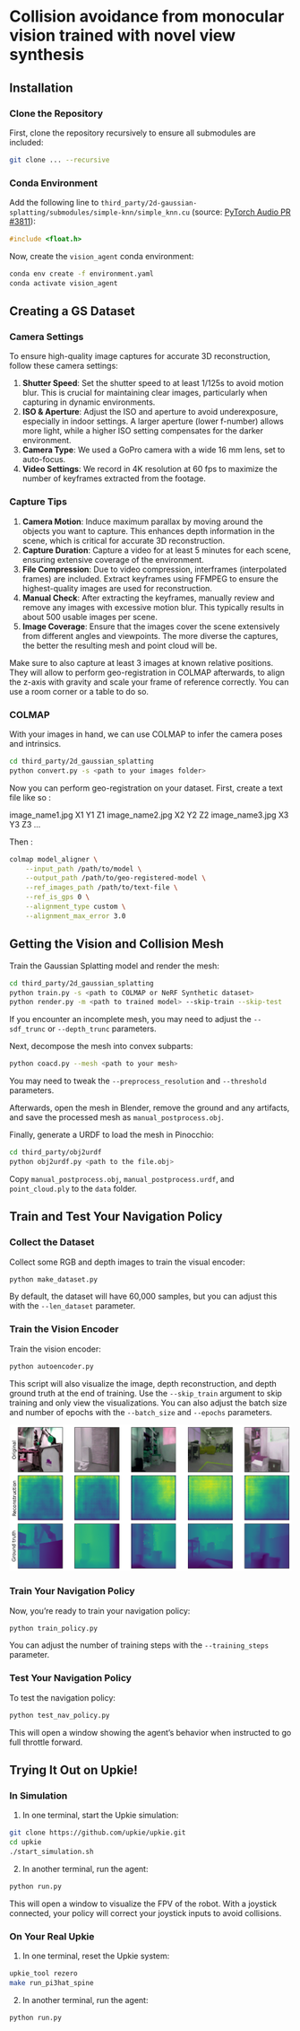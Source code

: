 
# Collision avoidance from monocular vision trained with novel view synthesis

## Installation

### Clone the Repository

First, clone the repository recursively to ensure all submodules are included:

```bash
git clone ... --recursive
```

### Conda Environment

Add the following line to `third_party/2d-gaussian-splatting/submodules/simple-knn/simple_knn.cu` (source: [PyTorch Audio PR #3811](https://github.com/pytorch/audio/pull/3811/files)):

```cpp
#include <float.h>
```

Now, create the `vision_agent` conda environment:

```bash
conda env create -f environment.yaml
conda activate vision_agent
```

## Creating a GS Dataset
### Camera Settings

To ensure high-quality image captures for accurate 3D reconstruction, follow these camera settings:

1. **Shutter Speed**: Set the shutter speed to at least 1/125s to avoid motion blur. This is crucial for maintaining clear images, particularly when capturing in dynamic environments.
2. **ISO & Aperture**: Adjust the ISO and aperture to avoid underexposure, especially in indoor settings. A larger aperture (lower f-number) allows more light, while a higher ISO setting compensates for the darker environment.
3. **Camera Type**: We used a GoPro camera with a wide 16 mm lens, set to auto-focus. 
4. **Video Settings**: We record in 4K resolution at 60 fps to maximize the number of keyframes extracted from the footage.


### Capture Tips

1. **Camera Motion**: Induce maximum parallax by moving around the objects you want to capture. This enhances depth information in the scene, which is critical for accurate 3D reconstruction.
2. **Capture Duration**: Capture a video for at least 5 minutes for each scene, ensuring extensive coverage of the environment.
3. **File Compression**: Due to video compression, interframes (interpolated frames) are included. Extract keyframes using FFMPEG to ensure the highest-quality images are used for reconstruction.
4. **Manual Check**: After extracting the keyframes, manually review and remove any images with excessive motion blur. This typically results in about 500 usable images per scene.
5. **Image Coverage**: Ensure that the images cover the scene extensively from different angles and viewpoints. The more diverse the captures, the better the resulting mesh and point cloud will be.

Make sure to also capture at least 3 images at known relative positions. They will allow to perform geo-registration in COLMAP afterwards, to align the z-axis with gravity and scale your frame of reference correctly. You can use a room corner or a table to do so.
### COLMAP

With your images in hand, we can use COLMAP to infer the camera poses and intrinsics.
```bash
cd third_party/2d_gaussian_splatting
python convert.py -s <path to your images folder>
```

Now you can perform geo-registration on your dataset.
First, create a text file like so : 

image_name1.jpg X1 Y1 Z1
image_name2.jpg X2 Y2 Z2
image_name3.jpg X3 Y3 Z3
...

Then :
```bash
colmap model_aligner \
    --input_path /path/to/model \
    --output_path /path/to/geo-registered-model \
    --ref_images_path /path/to/text-file \
    --ref_is_gps 0 \
    --alignment_type custom \
    --alignment_max_error 3.0
```

## Getting the Vision and Collision Mesh

Train the Gaussian Splatting model and render the mesh:

```bash
cd third_party/2d_gaussian_splatting
python train.py -s <path to COLMAP or NeRF Synthetic dataset>
python render.py -m <path to trained model> --skip-train --skip-test
```

If you encounter an incomplete mesh, you may need to adjust the `--sdf_trunc` or `--depth_trunc` parameters.

Next, decompose the mesh into convex subparts:

```bash
python coacd.py --mesh <path to your mesh>
```

You may need to tweak the `--preprocess_resolution` and `--threshold` parameters.

Afterwards, open the mesh in Blender, remove the ground and any artifacts, and save the processed mesh as `manual_postprocess.obj`.

Finally, generate a URDF to load the mesh in Pinocchio:

```bash
cd third_party/obj2urdf
python obj2urdf.py <path to the file.obj>
```

Copy `manual_postprocess.obj`, `manual_postprocess.urdf`, and `point_cloud.ply` to the `data` folder.

## Train and Test Your Navigation Policy

### Collect the Dataset

Collect some RGB and depth images to train the visual encoder:

```bash
python make_dataset.py
```

By default, the dataset will have 60,000 samples, but you can adjust this with the `--len_dataset` parameter.

### Train the Vision Encoder

Train the vision encoder:

```bash
python autoencoder.py
```

This script will also visualize the image, depth reconstruction, and depth ground truth at the end of training. Use the `--skip_train` argument to skip training and only view the visualizations. You can also adjust the batch size and number of epochs with the `--batch_size` and `--epochs` parameters.

![Depthreconstruction](vision_training.png)

### Train Your Navigation Policy

Now, you’re ready to train your navigation policy:

```bash
python train_policy.py
```

You can adjust the number of training steps with the `--training_steps` parameter.

### Test Your Navigation Policy

To test the navigation policy:

```bash
python test_nav_policy.py
```

This will open a window showing the agent’s behavior when instructed to go full throttle forward.

## Trying It Out on Upkie!

### In Simulation

1. In one terminal, start the Upkie simulation:

```bash
git clone https://github.com/upkie/upkie.git
cd upkie
./start_simulation.sh
```

2. In another terminal, run the agent:

```bash
python run.py
```

This will open a window to visualize the FPV of the robot. With a joystick connected, your policy will correct your joystick inputs to avoid collisions.

### On Your Real Upkie

1. In one terminal, reset the Upkie system:

```bash
upkie_tool rezero
make run_pi3hat_spine
```

2. In another terminal, run the agent:

```bash
python run.py
```
